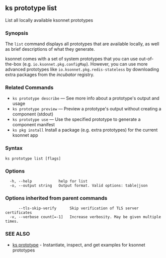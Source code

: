 ## ks prototype list

List all locally available ksonnet prototypes

### Synopsis


The `list` command displays all prototypes that are available locally, as
well as brief descriptions of what they generate.

ksonnet comes with a set of system prototypes that you can use out-of-the-box
(e.g. `io.ksonnet.pkg.configMap`). However, you can use more advanced
prototypes like `io.ksonnet.pkg.redis-stateless` by downloading extra packages
from the *incubator* registry.

### Related Commands

* `ks prototype describe` — See more info about a prototype's output and usage
* `ks prototype preview` — Preview a prototype's output without creating a component (stdout)
* `ks prototype use` — Use the specified prototype to generate a component manifest
* `ks pkg install` Install a package (e.g. extra prototypes) for the current ksonnet app

### Syntax


```
ks prototype list [flags]
```

### Options

```
  -h, --help            help for list
  -o, --output string   Output format. Valid options: table|json
```

### Options inherited from parent commands

```
      --tls-skip-verify      Skip verification of TLS server certificates
  -v, --verbose count[=-1]   Increase verbosity. May be given multiple times.
```

### SEE ALSO

* [ks prototype](ks_prototype.md)	 - Instantiate, inspect, and get examples for ksonnet prototypes

